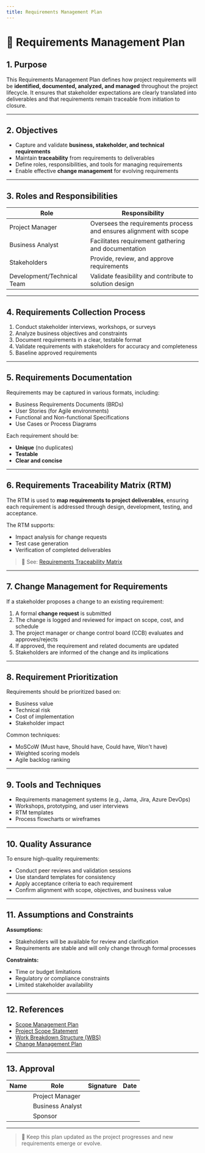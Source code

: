 ```yaml
---
title: Requirements Management Plan
---
```


# 📘 Requirements Management Plan

## 1. Purpose

This Requirements Management Plan defines how project requirements will be **identified, documented, analyzed, and managed** throughout the project lifecycle. It ensures that stakeholder expectations are clearly translated into deliverables and that requirements remain traceable from initiation to closure.

---

## 2. Objectives

- Capture and validate **business, stakeholder, and technical requirements**
- Maintain **traceability** from requirements to deliverables
- Define roles, responsibilities, and tools for managing requirements
- Enable effective **change management** for evolving requirements

---

## 3. Roles and Responsibilities

| Role | Responsibility |
|------|----------------|
| Project Manager | Oversees the requirements process and ensures alignment with scope |
| Business Analyst | Facilitates requirement gathering and documentation |
| Stakeholders | Provide, review, and approve requirements |
| Development/Technical Team | Validate feasibility and contribute to solution design |

---

## 4. Requirements Collection Process

1. Conduct stakeholder interviews, workshops, or surveys  
2. Analyze business objectives and constraints  
3. Document requirements in a clear, testable format  
4. Validate requirements with stakeholders for accuracy and completeness  
5. Baseline approved requirements  

---

## 5. Requirements Documentation

Requirements may be captured in various formats, including:
- Business Requirements Documents (BRDs)
- User Stories (for Agile environments)
- Functional and Non-functional Specifications
- Use Cases or Process Diagrams

Each requirement should be:
- **Unique** (no duplicates)
- **Testable**
- **Clear and concise**

---

## 6. Requirements Traceability Matrix (RTM)

The RTM is used to **map requirements to project deliverables**, ensuring each requirement is addressed through design, development, testing, and acceptance.

The RTM supports:
- Impact analysis for change requests
- Test case generation
- Verification of completed deliverables

> 📎 See: [Requirements Traceability Matrix](./Requirements-Traceability-Matrix.md)

---

## 7. Change Management for Requirements

If a stakeholder proposes a change to an existing requirement:

1. A formal **change request** is submitted  
2. The change is logged and reviewed for impact on scope, cost, and schedule  
3. The project manager or change control board (CCB) evaluates and approves/rejects  
4. If approved, the requirement and related documents are updated  
5. Stakeholders are informed of the change and its implications

---

## 8. Requirement Prioritization

Requirements should be prioritized based on:
- Business value
- Technical risk
- Cost of implementation
- Stakeholder impact

Common techniques:
- MoSCoW (Must have, Should have, Could have, Won't have)
- Weighted scoring models
- Agile backlog ranking

---

## 9. Tools and Techniques

- Requirements management systems (e.g., Jama, Jira, Azure DevOps)
- Workshops, prototyping, and user interviews
- RTM templates
- Process flowcharts or wireframes

---

## 10. Quality Assurance

To ensure high-quality requirements:
- Conduct peer reviews and validation sessions
- Use standard templates for consistency
- Apply acceptance criteria to each requirement
- Confirm alignment with scope, objectives, and business value

---

## 11. Assumptions and Constraints

**Assumptions:**
- Stakeholders will be available for review and clarification
- Requirements are stable and will only change through formal processes

**Constraints:**
- Time or budget limitations
- Regulatory or compliance constraints
- Limited stakeholder availability

---

## 12. References

- [Scope Management Plan](./Scope-Management-Plan.md)
- [Project Scope Statement](./Project-Scope-Statement.md)
- [Work Breakdown Structure (WBS)](./Work-Breakdown-Structure.md)
- [Change Management Plan](../00-project-integration-management/Change-Management-Plan.md)

---

## 13. Approval

| Name | Role | Signature | Date |
|------|------|------------|------|
|  | Project Manager |  |  |
|  | Business Analyst |  |  |
|  | Sponsor |  |  |

---

> 🔁 Keep this plan updated as the project progresses and new requirements emerge or evolve.
